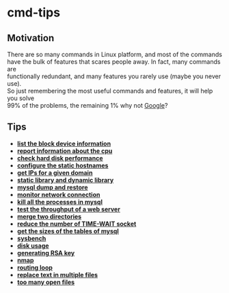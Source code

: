 # cmd-tips

## Motivation

There are so many commands in Linux platform, and most of the commands   
have the bulk of features that scares people away. In fact, many commands are   
functionally redundant, and many features you rarely use (maybe you never use).  
So just remembering the most useful commands and features, it will help you solve    
99% of the problems, the remaining 1% why not [Google]?


## Tips

- [**list the block device information**](list_the_block_device_information.md)
- [**report information about the cpu**](report_information_about_the_cpu.md)
- [**check hard disk performance**](check_hard_disk_performance.md)
- [**configure the static hostnames**](configure_the_static_hostnames.md)
- [**get IPs for a given domain**](get_IPs_for_a_given_domain.md)
- [**static library and dynamic library**](static_library_and_dynamic_library.md)
- [**mysql dump and restore**](mysql_dump_and_restore.md)
- [**monitor network connection**](monitor_network_connection.md)
- [**kill all the processes in mysql**](kill_all_the_processes_in_mysql.md)
- [**test the throughput of a web server**](test_the_throughput_of_a_web_server.md)
- [**merge two directories**](merge_two_directories.md)
- [**reduce the number of TIME-WAIT socket**](reduce_the_number_of_TIME_WAIT_socket.md)
- [**get the sizes of the tables of mysql**](get_the_sizes_of_the_tables_of_mysql.md)
- [**sysbench**](sysbench.md)
- [**disk usage**](disk_usage.md)
- [**generating RSA key**](generating_rsa_key.md)
- [**nmap**](nmap.md)
- [**routing loop**](routing_loop.md)
- [**replace text in multiple files**](replace_text_in_multiple_files.md)
- [**too many open files**](too_many_open_files.md)

[Google]: https://www.google.com
